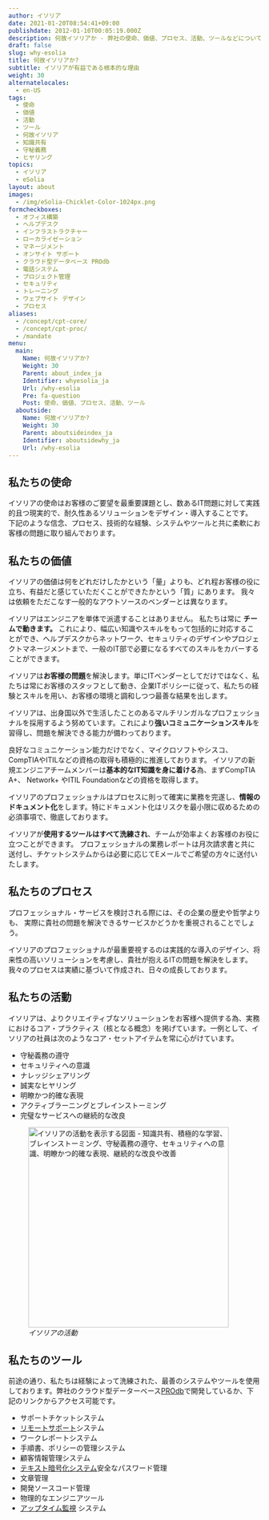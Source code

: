 ```yaml
---
author: イソリア
date: 2021-01-20T08:54:41+09:00
publishdate: 2012-01-10T00:05:19.000Z
description: 何故イソリアか - 弊社の使命、価値、プロセス、活動、ツールなどについて
draft: false
slug: why-esolia
title: 何故イソリアか?
subtitle: イソリアが有益である根本的な理由
weight: 30
alternatelocales:
  - en-US
tags:
  - 使命
  - 価値
  - 活動
  - ツール
  - 何故イソリア
  - 知識共有
  - 守秘義務
  - ヒヤリング
topics:
  - イソリア
  - eSolia
layout: about
images:
  - /img/eSolia-Chicklet-Color-1024px.png
formcheckboxes:
  - オフィス構築
  - ヘルプデスク
  - インフラストラクチャー
  - ローカライゼーション
  - マネージメント
  - オンサイト サポート
  - クラウド型データベース PROdb
  - 電話システム
  - プロジェクト管理
  - セキュリティ
  - トレーニング
  - ウェブサイト デザイン
  - プロセス
aliases:
  - /concept/cpt-core/
  - /concept/cpt-proc/
  - /mandate
menu:
  main:
    Name: 何故イソリアか?
    Weight: 30
    Parent: about_index_ja
    Identifier: whyesolia_ja
    Url: /why-esolia
    Pre: fa-question
    Post: 使命、価値、プロセス、活動、ツール
  aboutside:
    Name: 何故イソリアか?
    Weight: 30
    Parent: aboutsideindex_ja
    Identifier: aboutsidewhy_ja
    Url: /why-esolia
---
```


## 私たちの使命

イソリアの使命はお客様のご要望を最重要課題とし、数あるIT問題に対して実践的且つ現実的で、耐久性あるソリューションをデザイン・導入することです。
下記のような信念、プロセス、技術的な経験、システムやツールと共に柔軟にお客様の問題に取り組んでおります。

## 私たちの価値

イソリアの価値は何をどれだけしたかという「量」よりも、どれ程お客様の役に立ち、有益だと感じていただくことができたかという「質」にあります。
我々は依頼をただこなす一般的なアウトソースのベンダーとは異なります。

<i class="small mdi-social-people grey-text text-darken-2 left"></i> イソリアはエンジニアを単体で派遣することはありません。 私たちは常に **チームで動きます。** これにより、幅広い知識やスキルをもって包括的に対応することができ、ヘルプデスクからネットワーク、セキュリティのデザインやプロジェクトマネージメントまで、一般のIT部で必要になるすべてのスキルをカバーすることができます。

<i class="small mdi-hardware-security grey-text text-darken-2 left"></i> イソリアは**お客様の問題**を解決します。単にITベンダーとしてだけではなく、私たちは常にお客様のスタッフとして動き、企業ITポリシーに従って、私たちの経験とスキルを用い、お客様の環境と調和しつつ最善な結果を出します。

<i class="small mdi-communication-forum grey-text text-darken-2 left"></i> イソリアは、出身国以外で生活したことのあるマルチリンガルなプロフェッショナルを採用するよう努めています。これにより**強いコミュニケーションスキル**を習得し、問題を解決できる能力が備わっております。

<i class="small mdi-action-bookmark-outline grey-text text-darken-2 left"></i> 良好なコミュニケーション能力だけでなく、マイクロソフトやシスコ、CompTIAやITILなどの資格の取得も積極的に推進しております。
イソリアの新規エンジニアチームメンバーは**基本的なIT知識を身に着ける**為、まずCompTIA A+、 Network+ やITIL Foundationなどの資格を取得します。

<i class="small mdi-editor-mode-edit grey-text text-darken-2 left"></i> イソリアのプロフェッショナルはプロセスに則って確実に業務を完遂し、**情報のドキュメント化**をします。特にドキュメント化はリスクを最小限に収めるための必須事項で、徹底しております。

<i class="small mdi-toggle-check-box grey-text text-darken-2 left"></i> イソリアが**使用するツールはすべて洗練され**、チームが効率よくお客様のお役に立つことができます。
プロフェッショナルの業務レポートは月次請求書と共に送付し、チケットシステムからは必要に応じてEメールでご希望の方々に送付いたします。

## 私たちのプロセス

プロフェッショナル・サービスを検討される際には、その企業の歴史や哲学よりも、
実際に貴社の問題を解決できるサービスかどうかを重視されることでしょう。

イソリアのプロフェッショナルが最重要視するのは実践的な導入のデザイン、将来性の高いソリューションを考慮し、貴社が抱えるITの問題を解決をします。
我々のプロセスは実績に基づいて作成され、日々の成長しております。

## 私たちの活動

イソリアは、よりクリエイティブなソリューションをお客様へ提供する為、実務におけるコア・プラクティス（核となる概念）を掲げています。一例として、イソリアの社員は次のようなコア・セットアイテムを常に心がけています。

* 守秘義務の遵守
* セキュリティへの意識
* ナレッジシェアリング
* 誠実なヒヤリング
* 明瞭かつ的確な表現
* アクティブラーニングとブレインストーミング
* 完璧なサービスへの継続的な改良

<figure class="image-container">
<img class="materialboxed responsive-img" width="400" data-caption="イソリアの活動" alt="イソリアの活動を表示する図面 - 知識共有、積極的な学習、ブレインストーミング、守秘義務の遵守、セキュリティへの意識、明瞭かつ的確な表現、継続的な改良や改善" src="/img/eSolia-Post-Practices-ja.png" >
<figcaption><em>イソリアの活動</em></figcaption>
</figure>

## 私たちのツール

前途の通り、私たちは経験によって洗練された、最善のシステムやツールを使用しております。弊社のクラウド型データーベース[PROdb](/prodb)で開発しているか、下記のリンクからアクセス可能です。

* サポートチケットシステム
* [リモートサポート](https://esolia.screenconnect.com/)システム
* ワークレポートシステム
* 手順書、ポリシーの管理システム
* 顧客情報管理システム
* [テキスト暗号化システム](https://zerobin.esolia.com/)安全なパスワード管理
* 文章管理
* 開発ソースコード管理
* 物理的なエンジニアツール
* [アップタイム監視](https://status.esolia.pro/) システム

